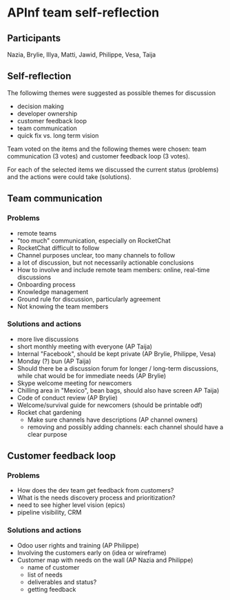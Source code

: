 # APInf team self-reflection

## Participants
Nazia, Brylie, Illya, Matti, Jawid, Philippe, Vesa, Taija

## Self-reflection

The followimg themes were suggested as possible themes for discussion 
* decision making
* developer ownership
* customer feedback loop
* team communication
* quick fix vs. long term vision

Team voted on the items and the following themes were chosen: team communication (3 votes) and customer feedback loop (3 votes).

For each of the selected items we discussed the current status (problems) and the actions were could take (solutions).

## Team communication

### Problems
* remote teams
* "too much" communication, especially on RocketChat
* RocketChat difficult to follow
* Channel purposes unclear, too many channels to follow
* a lot of discussion, but not necessarily actionable conclusions
* How to involve and include remote team members: online, real-time discussions
* Onboarding process
* Knowledge management
* Ground rule for discussion, particularly agreement
* Not knowing the team members

### Solutions and actions
* more live discussions
* short monthly meeting with everyone (AP Taija)
* Internal "Facebook", should be kept private (AP Brylie, Philippe, Vesa)
* Monday (?) bun (AP Taija)
* Should there be a discussion forum for longer / long-term discussions, while chat would be for immediate needs (AP Brylie)
* Skype welcome meeting for newcomers
* Chilling area in "Mexico", bean bags, should also have screen AP Taija)
* Code of conduct review (AP Brylie)
* Welcome/survival guide for newcomers (should be printable odf)
* Rocket chat gardening
  * Make sure channels have descriptions (AP channel owners)
  * removing and possibly adding channels: each channel should have a clear purpose
  
  
## Customer feedback loop

### Problems
* How does the dev team get feedback from customers?
* What is the needs discovery process and prioritization?
* need to see higher level vision (epics)
* pipeline visibility, CRM
  
### Solutions and actions
* Odoo user rights and training (AP Philippe)
* Involving the customers early on (idea or wireframe)
* Customer map with needs on the wall (AP Nazia and Philippe)
    * name of customer
    * list of needs
    * deliverables and status?
    * getting feedback
